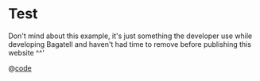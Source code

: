 # Test
Don't mind about this example, it's just something the developer use while developing Bagatell and haven't had time to remove before publishing this website ^^'

<ShowApp class-example-name="test" />

@[code](App.js)